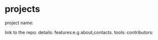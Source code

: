 # projects
project name:

link to the repo:
details:
features:e.g about,contacts.
tools:
contributors:
